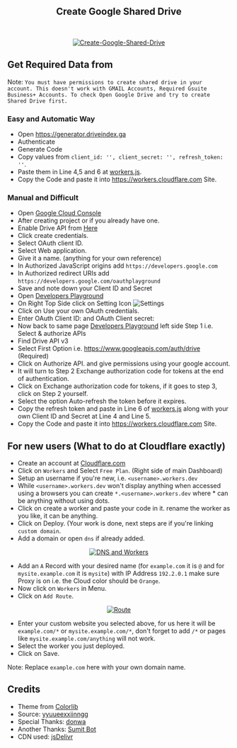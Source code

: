 <div align="center">
  <h2>Create Google Shared Drive</h2><br />


[![Create-Google-Shared-Drive](https://gitlab.com/ParveenBhadooOfficial/create-google-shared-drive/-/raw/main/screen-shot.png)](https://gitlab.com/ParveenBhadooOfficial/Create-Google-Shared-Drive)


</div>


## Get Required Data from 

Note: `You must have permissions to create shared drive in your account. This doesn't work with GMAIL Accounts, Required Gsuite Business+ Accounts. To check Open Google Drive and try to create Shared Drive first.`

### Easy and Automatic Way

* Open https://generator.driveindex.ga
* Authenticate
* Generate Code
* Copy values from `client_id: '', client_secret: '', refresh_token: ''`.
* Paste them in Line 4,5 and 6 at [workers.js](https://gitlab.com/ParveenBhadooOfficial/create-google-shared-drive/-/raw/main/workers.js).
* Copy the Code and paste it into https://workers.cloudflare.com Site.

### Manual and Difficult

* Open [Google Cloud Console](https://console.developers.google.com/apis/credentials)
* After creating project or if you already have one.
* Enable Drive API from [Here](https://console.developers.google.com/apis/library/drive.googleapis.com?q=drive)
* Click create credentials.
* Select OAuth client ID.
* Select Web application.
* Give it a name. (anything for your own reference)
* In Authorized JavaScript origins add `https://developers.google.com`
* In Authorized redirect URIs add `https://developers.google.com/oauthplayground`
* Save and note down your Client ID and Secret
* Open [Developers Playground](https://developers.google.com/oauthplayground)
* On Right Top Side click on Setting Icon ![Settings](https://developers.google.com/oauthplayground/assets/images/settings.png)
* Click on Use your own OAuth credentials.
* Enter OAuth Client ID: and OAuth Client secret:
* Now back to same page [Developers Playground](https://developers.google.com/oauthplayground) left side Step 1 i.e. Select & authorize APIs
* Find Drive API v3
* Select First Option i.e. https://www.googleapis.com/auth/drive (Required)
* Click on Authorize API. and give permissions using your google account.
* It will turn to Step 2 Exchange authorization code for tokens at the end of authentication.
* Click on Exchange authorization code for tokens, if it goes to step 3, click on Step 2 yourself.
* Select the option Auto-refresh the token before it expires.
* Copy the refresh token and paste in Line 6 of [workers.js](https://gitlab.com/ParveenBhadooOfficial/create-google-shared-drive/-/raw/main/workers.js) along with your own Client ID and Secret at Line 4 and Line 5.
* Copy the Code and paste it into https://workers.cloudflare.com Site.

## For new users (What to do at Cloudflare exactly)

* Create an account at [Cloudflare.com](https://www.cloudflare.com)
* Click on `Workers` and Select `Free Plan`. (Right side of main Dashboard)
* Setup an username if you're new, i.e. `<username>.workers.dev`
* While `<username>.workers.dev` won't display anything when accessed using a browsers you can create `*.<username>.workers.dev` where * can be anything without using dots.
* Click on create a worker and paste your code in it. rename the worker as you like, it can be anything.
* Click on Deploy. (Your work is done, next steps are if you're linking `custom domain`.
* Add a domain or open `dns` if already added.

<div align="center">

[![DNS and Workers](https://gitlab.com/ParveenBhadooOfficial/create-google-shared-drive/-/raw/main/dns-workers.png)](https://gitlab.com/ParveenBhadooOfficial/Create-Google-Shared-Drive)

</div>

* Add an `A` Record with your desired name (for `example.com` it is `@` and for `mysite.example.com` it is `mysite`) with IP Address `192.2.0.1` make sure Proxy is on i.e. the Cloud color should be `Orange`.
* Now click on `Workers` in Menu.
* Click on `Add Route`.

<div align="center">

[![Route](https://gitlab.com/ParveenBhadooOfficial/create-google-shared-drive/-/raw/main/route.png)](https://gitlab.com/ParveenBhadooOfficial/Create-Google-Shared-Drive)

</div>

* Enter your custom website you selected above, for us here it will be `example.com/*` or `mysite.example.com/*`, don't forget to add `/*` or pages like `mysite.example.com/anything` will not work.
* Select the worker you just deployed.
* Click on Save.

Note: Replace `example.com` here with your own domain name.

## Credits

* Theme from [Colorlib](https://colorlib.com)
* Source: [yyuueexxiinngg](https://github.com/yyuueexxiinngg/some-scripts/blob/master/workers/google/drive/create-share-teamdrive.js)
* Special Thanks: [donwa](https://github.com/donwa/goindex)
* Another Thanks: [Sumit Bot](https://t.me/isumitbot)
* CDN used: [jsDelivr](https://jsdelivr.com)
